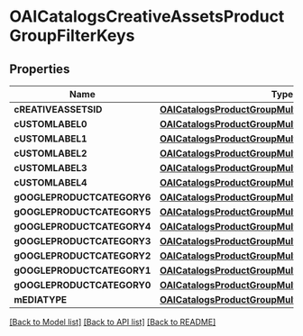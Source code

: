 # OAICatalogsCreativeAssetsProductGroupFilterKeys

## Properties
Name | Type | Description | Notes
------------ | ------------- | ------------- | -------------
**cREATIVEASSETSID** | [**OAICatalogsProductGroupMultipleStringCriteria***](.md) |  | 
**cUSTOMLABEL0** | [**OAICatalogsProductGroupMultipleStringCriteria***](.md) |  | 
**cUSTOMLABEL1** | [**OAICatalogsProductGroupMultipleStringCriteria***](.md) |  | 
**cUSTOMLABEL2** | [**OAICatalogsProductGroupMultipleStringCriteria***](.md) |  | 
**cUSTOMLABEL3** | [**OAICatalogsProductGroupMultipleStringCriteria***](.md) |  | 
**cUSTOMLABEL4** | [**OAICatalogsProductGroupMultipleStringCriteria***](.md) |  | 
**gOOGLEPRODUCTCATEGORY6** | [**OAICatalogsProductGroupMultipleStringListCriteria***](.md) |  | 
**gOOGLEPRODUCTCATEGORY5** | [**OAICatalogsProductGroupMultipleStringListCriteria***](.md) |  | 
**gOOGLEPRODUCTCATEGORY4** | [**OAICatalogsProductGroupMultipleStringListCriteria***](.md) |  | 
**gOOGLEPRODUCTCATEGORY3** | [**OAICatalogsProductGroupMultipleStringListCriteria***](.md) |  | 
**gOOGLEPRODUCTCATEGORY2** | [**OAICatalogsProductGroupMultipleStringListCriteria***](.md) |  | 
**gOOGLEPRODUCTCATEGORY1** | [**OAICatalogsProductGroupMultipleStringListCriteria***](.md) |  | 
**gOOGLEPRODUCTCATEGORY0** | [**OAICatalogsProductGroupMultipleStringListCriteria***](.md) |  | 
**mEDIATYPE** | [**OAICatalogsProductGroupMultipleMediaTypesCriteria***](.md) |  | 

[[Back to Model list]](../README.md#documentation-for-models) [[Back to API list]](../README.md#documentation-for-api-endpoints) [[Back to README]](../README.md)


